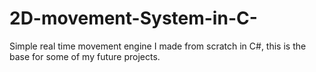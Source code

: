 # 2D-movement-System-in-C-
Simple real time movement engine I made from scratch in C#, this is the base for some of my future projects.
